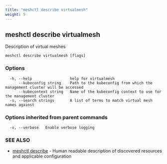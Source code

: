 ```yaml
---
title: "meshctl describe virtualmesh"
weight: 5
---
```

## meshctl describe virtualmesh

Description of virtual meshes

```
meshctl describe virtualmesh [flags]
```

### Options

```
  -h, --help                 help for virtualmesh
      --kubeconfig string    Path to the kubeconfig from which the management cluster will be accessed
      --kubecontext string   Name of the kubeconfig context to use for the management cluster
  -s, --search strings       A list of terms to match virtual mesh names against
```

### Options inherited from parent commands

```
  -v, --verbose   Enable verbose logging
```

### SEE ALSO

* [meshctl describe](../meshctl_describe)	 - Human readable description of discovered resources and applicable configuration


